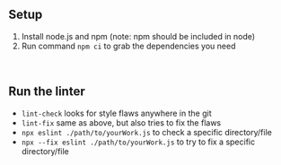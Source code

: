 ## Setup
1. Install node.js and npm (note: npm should be included in node)
2. Run command `npm ci` to grab the dependencies you need

<br>

## Run the linter
- `lint-check` looks for style flaws anywhere in the git
- `lint-fix` same as above, but also tries to fix the flaws
- `npx eslint ./path/to/yourWork.js` to check a specific directory/file
- `npx --fix eslint ./path/to/yourWork.js` to try to fix a specific directory/file